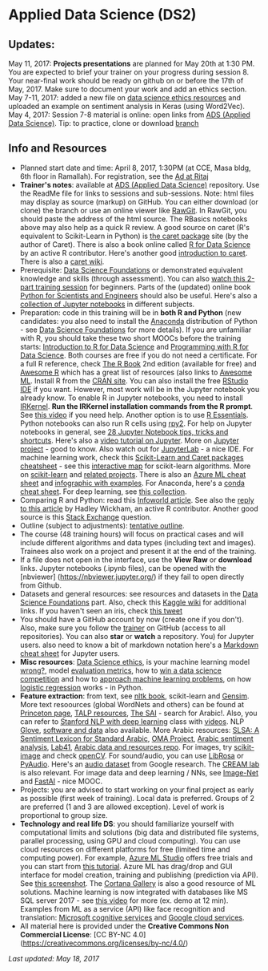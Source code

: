 # Applied Data Science (DS2)
## Updates: 
May 11, 2017: __Projects presentations__ are planned for May 20th at 1:30 PM. You are expected to brief your trainer on your progress during session 8. Your near-final work should be ready on github on or before the 17th of May, 2017. Make sure to document your work and add an ethics section.   
May 7-11, 2017: added a new file on [data science ethics resources](DSEthics.md) and uploaded an example on sentiment analysis in Keras (using Word2Vec).   
May 4, 2017: Session 7-8 material is online: open links from [ADS (Applied Data Science)](https://github.com/Abdel-Razzak/ADS). Tip: to practice, clone or download [branch](https://github.com/Abdel-Razzak/ADS/tree/Module-7--Deep-Learning)   

## Info and Resources  
* Planned start date and time: April 8, 2017, 1:30PM (at CCE, Masa bldg, 6th floor in Ramallah). For registration, see the [Ad at Ritaj](https://ritaj.birzeit.edu/bzu-msgs/msg?mid=1330550)
* __Trainer's notes__: available at [ADS (Applied Data Science)](https://github.com/Abdel-Razzak/ADS) repository. Use the ReadMe file for links to sessions and sub-sessions. 
Note: html files may display as source (markup) on GitHub. You can either download (or clone) the branch or use an online viewer like [RawGit](https://rawgit.com/). In RawGit, you should paste the address of the html source. The RBasics notebooks above may also help as a quick R review. A good source on caret (R's equivalent to Scikit-Learn in Python) is [the caret package](http://topepo.github.io/caret) site (by the author of Caret). There is also a book online called [R for Data Science](https://github.com/hadley/r4ds) by an active R contributor. Here's another good [introduction to caret](https://www.r-project.org/nosvn/conferences/useR-2013/Tutorials/kuhn/user_caret_2up.pdf). There is also a [caret wiki](https://github.com/tobigithub/caret-machine-learning/wiki).
* Prerequisite: [Data Science Foundations](../../../ds1/) or demonstrated equivalent knowledge and skills (through assessment). You can also [watch this 2-part training session](http://www.kdnuggets.com/2017/05/learn-machine-learning-10-days.html) for beginners. Parts of the (updated) online book [Python for Scientists and Engineers](http://pythonforengineers.com/python-for-scientists-and-engineers/) should also be useful. Here's also a [collection of Jupyter notebooks](https://github.com/jupyter/jupyter/wiki/A-gallery-of-interesting-Jupyter-Notebooks) in different subjects.
* Preparation: code in this training will be in __both R and Python__ (new candidates: you also need to install the [Anaconda](https://www.continuum.io/downloads) distribution of Python - see [Data Science Foundations](../../../ds1/) for more details). If you are unfamiliar with R, you should take these two short MOOCs before the training starts: [Introduction to R for Data Science](https://www.edx.org/course/introduction-r-data-science-microsoft-dat204x-3) and [Programming with R for Data Science](https://prod-edx-mktg-edit.edx.org/course/programming-r-data-science-microsoft-dat209x-2). Both courses are free if you do not need a certificate. For a full R reference, check [The R Book](https://www.cs.upc.edu/~robert/teaching/estadistica/TheRBook.pdf) 2nd edition (available for free) and [Awesome R](https://github.com/qinwf/awesome-R) which has a great list of resources (also links to [Awesome ML](https://github.com/josephmisiti/awesome-machine-learning). Install R from the [CRAN site](https://cran.r-project.org/). You can also install the free [RStudio IDE](https://www.rstudio.com/products/RStudio/) if you want. However, most work will be in the Jupyter notebook you already know. To enable R in Jupyter notebooks, you need to install [IRKernel](https://github.com/IRkernel/IRkernel). __Run the IRKernel installation commands from the R prompt__. See [this video](https://www.youtube.com/watch?v=I9a9Jj2A95g) if you need help. Another option is to use [R Essentials](https://conda.io/docs/r-with-conda.html). Python notebooks can also run R cells using [rpy2](http://rpy2.readthedocs.io/en/version_2.8.x/introduction.html#getting-started). For help on Jupyter notebooks in general, see [28 Jupyter Notebook tips, tricks and shortcuts](https://www.dataquest.io/blog/jupyter-notebook-tips-tricks-shortcuts/). Here's also a [video tutorial on Jupyter](https://www.youtube.com/watch?v=HW29067qVWk). More on [Jupyter project](https://www.youtube.com/watch?v=kgSf62XNNxk) - good to know. Also watch out for [JupyterLab](https://github.com/jupyterlab/jupyterlab) - a nice IDE. For machine learning work, check this [Scikit-Learn and Caret packages cheatsheet](https://www.analyticsvidhya.com/blog/2016/12/cheatsheet-scikit-learn-caret-package-for-python-r-respectively/) - see this [interactive map](http://scikit-learn.org/stable/tutorial/machine_learning_map/) for scikit-learn algorithms. More on [scikit-learn](http://scikit-learn.org/stable/documentation.html) and [related projects](http://scikit-learn.org/stable/related_projects.html). There is also an [Azure ML cheat sheet](https://docs.microsoft.com/en-us/azure/machine-learning/machine-learning-algorithm-cheat-sheet) and [infographic with examples](https://docs.microsoft.com/en-us/azure/machine-learning/machine-learning-basics-infographic-with-algorithm-examples). For Anaconda, here's a [conda cheat sheet](https://conda.io/docs/_downloads/conda-cheatsheet.pdf). For deep learning, see [this collection](http://p.migdal.pl/2017/04/30/teaching-deep-learning.html).
* Comparing R and Python: read this [Infoworld article](http://www.infoworld.com/article/3187550/data-science/python-vs-r-the-battle-for-data-scientist-mind-share.html). See also the [reply to this article](https://twitter.com/hadleywickham/status/850125412873195520) by Hadley Wickham, an active R contributor. Another good source is this [Stack Exchange](https://stats.stackexchange.com/questions/238726/how-do-r-and-python-complement-each-other-in-data-science) question. 
* Outline (subject to adjustments): [tentative outline](DataScience2Outline.pdf). 
* The course (48 training hours) will focus on practical cases and will include different algorithms and data types (including text and images). Trainees also work on a project and present it at the end of the training.
* If a file does not open in the interface, use the __View Raw__ or __download__ links. Jupyter notebooks (.ipynb files), can be opened with the [nbviewer] (https://nbviewer.jupyter.org/) if they fail to open directly from Github.
* Datasets and general resources: see resources and datasets in the [Data Science Foundations](../../../ds1/) part. Also, check this [Kaggle wiki](https://www.kaggle.com/wiki/Satendra) for additional links. If you haven't seen an iris, check [this tweet](https://twitter.com/48nnews/status/851882368768061440)
* You should have a GitHub account by now (create one if you don't). Also, make sure you follow the [trainer](https://github.com/Abdel-Razzak) on GitHub (access to all repositories). You can also __star__ or __watch__ a repository. You) for Jupyter users. also need to know a bit of markdown notation  here's a [Markdown cheat sheet](http://datascience.ibm.com/docs/content/analyze-data/markd-jupyter.html) for Jupyter users.
* __Misc resources__: [Data Science ethics](DSEthics.md), is your machine learning model [wrong?](https://boltdata.io/blog/2016/11/27/4-reasons-your-machine-learning-model-is-wrong-and-how-to-fix-it/), model [evaluation metrics](http://www.datasciencecentral.com/profiles/blogs/7-important-model-evaluation-error-metrics-everyone-should-know), how to [win a data science competition](https://www.slideshare.net/jeongyoonlee/winning-data-science-competitions-74391113) and how to [approach machine learning problems](http://blog.kaggle.com/2016/07/21/approaching-almost-any-machine-learning-problem-abhishek-thakur/), on how [logistic regression](https://opendatascience.com/blog/how-the-multinomial-logistic-regression-model-works/) works - in Python.
* __Feature extraction__: from text, see [nltk book](http://www.nltk.org/book/), scikit-learn and [Gensim](https://radimrehurek.com/gensim/index.html). More text resoources (global WordNets and others) can be found at [Princeton page](https://wordnet.princeton.edu/wordnet/related-projects/), [TALP resources](http://www.talp.upc.edu/index.php/technology/resources), [The SAI](https://www.thesai.org) - search for Arabic!. Also, you can refer to [Stanford NLP with deep learning](http://web.stanford.edu/class/cs224n/) class with [videos](https://www.youtube.com/watch?v=OQQ-W_63UgQ&list=PL3FW7Lu3i5Jsnh1rnUwq_TcylNr7EkRe6). NLP [Glove](https://nlp.stanford.edu/projects/glove/), [software and data](https://nlp.stanford.edu/software/) also available. More Arabic resources: [SLSA: A Sentiment Lexicon for Standard Arabic](http://www.aclweb.org/anthology/D/D15/D15-1304.pdf), [OMA Project](http://oma-project.com/), [Arabic sentiment analysis](http://saifmohammad.com/WebPages/ArabicSA.html), [Lab41](https://gab41.lab41.org/tagged/deep-learning), [Arabic data and resources repo](https://github.com/hadyelsahar/large-arabic-sentiment-analysis-resouces).   For images, try [scikit-image](http://scikit-image.org/docs/dev/auto_examples/) and check [openCV](http://opencv.org/). For sound/audio, you can use [LibRosa](http://librosa.github.io/) or [PyAudio](https://github.com/tyiannak/pyAudioAnalysis). Here's an [audio dataset](https://research.google.com/audioset/dataset/index.html) from Google research. The [CREAM lab](http://cream.ircam.fr/) is also relevant. For image data and deep learning / NNs, see [Image-Net](http://image-net.org/explore) and [FastAI](http://www.fast.ai/) - nice MOOC.
* Projects: you are advised to start working on your final project as early as possible (first week of training). Local data is preferred. Groups of 2 are preferred (1 and 3 are allowed exception). Level of work is proportional to group size.
* __Technology and real life DS__: you should familiarize yourself with computational limits and solutions (big data and distributed file systems, parallel processing, using GPU and cloud computing). You can use cloud resources on different platforms for free (limited time and computing power). For example, [Azure ML Studio](https://studio.azureml.net) offers free trials and you can start from [this tutorial](https://docs.microsoft.com/en-us/azure/machine-learning/machine-learning-create-experiment). Azure ML has drag/drop and GUI interface for model creation, training and publishing (prediction via API). See [this screenshot](azureml.png). The [Cortana Gallery](https://gallery.cortanaintelligence.com/) is also a good resource of ML solutions. Machine learning is now integrated with databases like MS SQL server 2017 - see [this video](https://www.youtube.com/watch?v=XFzrRyca_HU) for more (ex. demo at 12 min). Examples from ML as a service (API) like face recognition and translation: [Microsoft cognitive services](https://azure.microsoft.com/en-us/services/cognitive-services/) and [Google cloud services](https://cloud.google.com/products/machine-learning/).
* All material here is provided under the __Creative Commons Non Commercial License__: [CC BY-NC 4.0] (https://creativecommons.org/licenses/by-nc/4.0/)

*Last updated: May 18, 2017*
